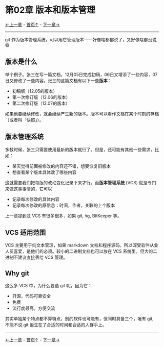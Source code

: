 # 第02章 版本和版本管理

[←上一章](01.md) - [首页↑](index.md) - [下一章→](03.md)

---

git 作为版本管理系统，可以用它管理版本——好像啥都都说了，又好像啥都没说😄

## 版本是什么

举个例子。张三在写一篇文档，12月05日完成初稿，06日又增添了一些内容，07日又修改了一些内容。张三的这篇文档有以下一些**版本**：

* 初稿版（12.05的版本）
* 第一次修订版（12.06的版本）
* 第二次修订版（12.07的版本）

如果他要继续修改，就会继续产生新的版本。版本可以看作文档在某个时刻的存档（或者叫「快照」）。

## 版本管理系统

多数时候，张三只需要使用最新的版本就行了。但是，还可能有其他一些需求，比如：

* 某天觉得前面被修改的内容还不错，想要恢复旧版本
* 想查看某个版本具体改了哪些内容

这就需要我们把每版的改动变化记录下来才行。而**版本管理系统** (VCS) 就是专门来做这类事情的，它可以

* 记录每次修改的具体内容
* 记录每次修改的原信息：时间，作者，关联的上个版本

上一章提到过 VCS 有很多很多，如果 git, hg, BitKeeper 等。

## VCS 适用范围

VCS 主要用于纯文本管理，如果 markdown 文档和程序源码，所以深受软件从业人员喜爱，是他们的必须。较小的二进制文档也可以放在 VCS 系统里，但大的二进制不建议直接丢给 VCS 管理。

## Why git

这么多 VCS 中，为什么要选 git 呢，因为它：

* 开源，代码可靠安全
* 免费
* 流行度最高，方便交流

其实单独某个特点都不算特点，别的软件也可能有，但同时具备三个，唯有 git, 不能不说 git 诞生在了合适的时间和合适的人群手上。

---

[←上一章](01.md) - [首页↑](index.md) - [下一章→](03.md)